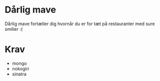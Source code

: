# Dårlig mave
Dårlig mave fortæller dig hvornår du er for tæt på restauranter med sure smilier :(

# Krav
* mongo
* nokogiri
* sinatra
